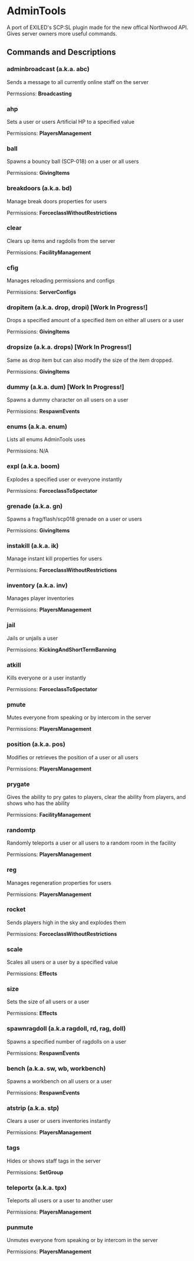 # AdminTools

A port of EXILED's SCP:SL plugin made for the new offical Northwood API. Gives server owners more useful commands.

## Commands and Descriptions

### adminbroadcast (a.k.a. abc)

Sends a message to all currently online staff on the server

Permssions: **Broadcasting**

### ahp

Sets a user or users Artificial HP to a specified value

Permissions: **PlayersManagement**

### ball

Spawns a bouncy ball (SCP-018) on a user or all users

Permissions: **GivingItems**

### breakdoors (a.k.a. bd)

Manage break doors properties for users

Permissions: **ForceclassWithoutRestrictions**

### clear

Clears up items and ragdolls from the server

Permissions: **FacilityManagement**

### cfig

Manages reloading permissions and configs

Permissions: **ServerConfigs**

### dropitem (a.k.a. drop, dropi) [Work In Progress!]

Drops a specified amount of a specified item on either all users or a user

Permissions: **GivingItems**

### dropsize (a.k.a. drops) [Work In Progress!]

Same as drop item but can also modify the size of the item dropped.

Permissions: **GivingItems**

### dummy (a.k.a. dum) [Work In Progress!]

Spawns a dummy character on all users on a user

Permissions: **RespawnEvents**

### enums (a.k.a. enum)

Lists all enums AdminTools uses

Permissions: N/A

### expl (a.k.a. boom)

Explodes a specified user or everyone instantly

Permissions: **ForceclassToSpectator**

### grenade (a.k.a. gn)

Spawns a frag/flash/scp018 grenade on a user or users

Permissions: **GivingItems**

### instakill (a.k.a. ik)

Manage instant kill properties for users

Permissions: **ForceclassWithoutRestrictions**

### inventory (a.k.a. inv)

Manages player inventories

Permissions: **PlayersManagement**

### jail

Jails or unjails a user

Permissions: **KickingAndShortTermBanning**

### atkill

Kills everyone or a user instantly

Permissions: **ForceclassToSpectator**

### pmute

Mutes everyone from speaking or by intercom in the server

Permissions: **PlayersManagement**

### position (a.k.a. pos)

Modifies or retrieves the position of a user or all users

Permissions: **PlayersManagement**

### prygate

Gives the ability to pry gates to players, clear the ability from players, and shows who has the ability

Permissions: **FacilityManagement**

### randomtp

Randomly teleports a user or all users to a random room in the facility

Permissions: **PlayersManagement**

### reg

Manages regeneration properties for users

Permissions: **PlayersManagement**

### rocket

Sends players high in the sky and explodes them

Permissions: **ForceclassWithoutRestrictions**

### scale

Scales all users or a user by a specified value

Permissions: **Effects**

### size

Sets the size of all users or a user

Permissions: **Effects**

### spawnragdoll (a.k.a ragdoll, rd, rag, doll)

Spawns a specified number of ragdolls on a user

Permissions: **RespawnEvents**

### bench (a.k.a. sw, wb, workbench)

Spawns a workbench on all users or a user

Permissions: **RespawnEvents**

### atstrip (a.k.a. stp)

Clears a user or users inventories instantly

Permissions: **PlayersManagement**

### tags

Hides or shows staff tags in the server

Permissions: **SetGroup**

### teleportx (a.k.a. tpx)

Teleports all users or a user to another user

Permissions: **PlayersManagement**

### punmute

Unmutes everyone from speaking or by intercom in the server

Permissions: **PlayersManagement**
